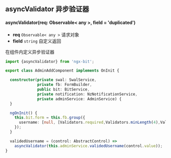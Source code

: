 ## asyncValidator 异步验证器

#### asyncValidator(req: Observable< any >, field = 'duplicated')

- **req** `Observable< any >` 请求对象
- **field** `string` 自定义返回

在组件内定义异步验证器

``` typescript
import {asyncValidator} from 'ngx-bit';

export class AdminAddComponent implements OnInit {

  constructor(private swal: SwalService,
              private fb: FormBuilder,
              public bit: BitService,
              private notification: NzNotificationService,
              private adminService: AdminService) {
  }

  ngOnInit() {
    this.bit.form = this.fb.group({
      username: [null, [Validators.required,Validators.minLength(4),Validators.maxLength(20)],[this.validedUsername]],
    });
  }

  validedUsername = (control: AbstractControl) =>
    asyncValidator(this.adminService.validedUsername(control.value));
}
```
